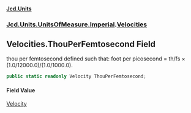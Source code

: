 #### [Jcd.Units](index 'index')
### [Jcd.Units.UnitsOfMeasure.Imperial](Jcd.Units.UnitsOfMeasure.Imperial 'Jcd.Units.UnitsOfMeasure.Imperial').[Velocities](Velocities 'Jcd.Units.UnitsOfMeasure.Imperial.Velocities')

## Velocities.ThouPerFemtosecond Field

thou per femtosecond defined such that: foot per picosecond = th/fs × (1.0/12000.0)/(1.0/1000.0).

```csharp
public static readonly Velocity ThouPerFemtosecond;
```

#### Field Value
[Velocity](Velocity 'Jcd.Units.UnitTypes.Velocity')